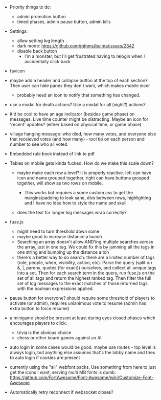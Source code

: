 * Priority things to do:
    * admin promotion button
    * timed phases, admin pause button, admin kills

* Settings:
    * allow setting log length
    * dark mode: https://github.com/jgthms/bulma/issues/2342
    * disable back button
        * I'm a monster, but I'll get frustrated having to relogin when I
          accidentally click back

* favicon

* maybe add a header and collapse button at the top of each section? Then user
  can hide panes they don't want, which makes mobile nicer
    * probably need an icon to notify that something has changed.

* use a modal for death actions? Use a modal for all (night?) actions?

* it'd be cool to have an age indicator (besides game phase) on messages. Live
  time counter might be distracting. Maybe an icon for 'recent' updates?
  (either based on physical time, or game phase)

* village hanging message: who died, how many votes, and everyone else that
  receieved votes (and how many) - tool tip on each person and number to see
  who all voted.

* Embedded rule book instead of link to pdf

* Tables on mobile gets kinda fucked. How do we make this scale down?
    * maybe make each row a level? it is properly reactive. left can have icon
      and name grouped together, right can have buttons grouped together, will
      show as two rows on mobile.
        * This works but requires a some custom css to get the margins/padding
          to look sane, divs between rows, highlighting and I have no idea how
          to style the name and skull

    * does the text for longer log messages wrap correctly?

* fuse.js
    - might need to turn threshold down some
    - maybe good to increase distance a bunch
    - Searching an array doesn't allow AND'ing multiple searches across the
      array, just in one tag. We could fix this by jamming all the tags in one
      string and bumping up the distance a ton
    - there's a better way to do search: there are a limited number of tags
      (role, people, when, visibility, action, etc). Parse the query (split on
      &, |, parens, quotes (for exact)) ourselves, and collect all unique tags
      into a set. Then for each search term in the query, run fuse.js on the
      set of all tags and return the highest ranked tag. Then filter the full
      set of log messages to the exact matches of those returned tags with the
      boolean expressions applied.

* pause button for everyone? should require some threshold of players to
  activate (or admin), requires unianimous vote to resume (admin has extra
  button to force resume)

* a minigame should be present at least during eyes closed phases which
  encourages players to click:
    * trivia is the obvious choice
    * chess or other board games against an AI

* auto login in some cases would be good. maybe use routes - top level is
  always login, but anything else assumes that's the lobby name and tries to
  auto login if cookies are present

* currently using the "all" webfont packs. Use something from here to just get
  the icons I want, serving multi MB fonts is dumb:
  https://github.com/FortAwesome/Font-Awesome/wiki/Customize-Font-Awesome

* Automatically retry reconnect if websocket closes?
